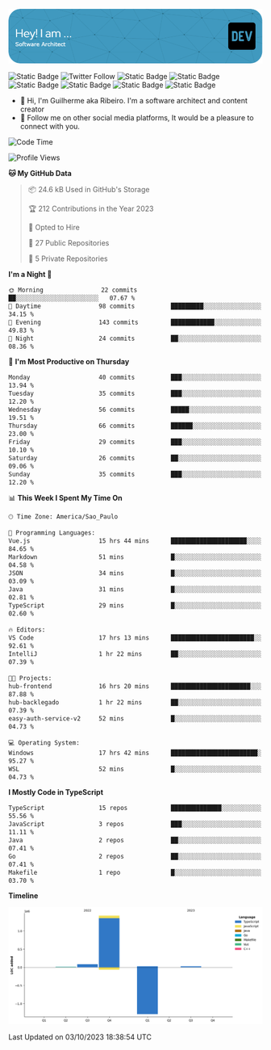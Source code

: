 ![Header](./assets/github-header-image.png)

![Static Badge](https://img.shields.io/badge/Software%20Architect-blue)
 ![Twitter Follow](https://img.shields.io/twitter/follow/dev_pkg) ![Static Badge](https://img.shields.io/badge/Java-orange) ![Static Badge](https://img.shields.io/badge/Springboot-green) ![Static Badge](https://img.shields.io/badge/Golang-blue) ![Static Badge](https://img.shields.io/badge/Nodejs-green) ![Static Badge](https://img.shields.io/badge/Javascript-yellow) ![Static Badge](https://img.shields.io/badge/Vuejs-green)

- 👋 Hi, I'm Guilherme aka Ribeiro. I'm a software architect and content creator
- 👀 Follow me on other social media platforms, It would be a pleasure to connect with you.

<!--START_SECTION:waka-->
![Code Time](http://img.shields.io/badge/Code%20Time-178%20hrs%2052%20mins-blue)

![Profile Views](http://img.shields.io/badge/Profile%20Views-0-blue)

**🐱 My GitHub Data** 

> 📦 24.6 kB Used in GitHub's Storage 
 > 
> 🏆 212 Contributions in the Year 2023
 > 
> 💼 Opted to Hire
 > 
> 📜 27 Public Repositories 
 > 
> 🔑 5 Private Repositories 
 > 
**I'm a Night 🦉** 

```text
🌞 Morning                22 commits          ██░░░░░░░░░░░░░░░░░░░░░░░   07.67 % 
🌆 Daytime                98 commits          █████████░░░░░░░░░░░░░░░░   34.15 % 
🌃 Evening                143 commits         ████████████░░░░░░░░░░░░░   49.83 % 
🌙 Night                  24 commits          ██░░░░░░░░░░░░░░░░░░░░░░░   08.36 % 
```
📅 **I'm Most Productive on Thursday** 

```text
Monday                   40 commits          ███░░░░░░░░░░░░░░░░░░░░░░   13.94 % 
Tuesday                  35 commits          ███░░░░░░░░░░░░░░░░░░░░░░   12.20 % 
Wednesday                56 commits          █████░░░░░░░░░░░░░░░░░░░░   19.51 % 
Thursday                 66 commits          ██████░░░░░░░░░░░░░░░░░░░   23.00 % 
Friday                   29 commits          ███░░░░░░░░░░░░░░░░░░░░░░   10.10 % 
Saturday                 26 commits          ██░░░░░░░░░░░░░░░░░░░░░░░   09.06 % 
Sunday                   35 commits          ███░░░░░░░░░░░░░░░░░░░░░░   12.20 % 
```


📊 **This Week I Spent My Time On** 

```text
🕑︎ Time Zone: America/Sao_Paulo

💬 Programming Languages: 
Vue.js                   15 hrs 44 mins      █████████████████████░░░░   84.65 % 
Markdown                 51 mins             █░░░░░░░░░░░░░░░░░░░░░░░░   04.58 % 
JSON                     34 mins             █░░░░░░░░░░░░░░░░░░░░░░░░   03.09 % 
Java                     31 mins             █░░░░░░░░░░░░░░░░░░░░░░░░   02.81 % 
TypeScript               29 mins             █░░░░░░░░░░░░░░░░░░░░░░░░   02.60 % 

🔥 Editors: 
VS Code                  17 hrs 13 mins      ███████████████████████░░   92.61 % 
IntelliJ                 1 hr 22 mins        ██░░░░░░░░░░░░░░░░░░░░░░░   07.39 % 

🐱‍💻 Projects: 
hub-frontend             16 hrs 20 mins      ██████████████████████░░░   87.88 % 
hub-backlegado           1 hr 22 mins        ██░░░░░░░░░░░░░░░░░░░░░░░   07.39 % 
easy-auth-service-v2     52 mins             █░░░░░░░░░░░░░░░░░░░░░░░░   04.73 % 

💻 Operating System: 
Windows                  17 hrs 42 mins      ████████████████████████░   95.27 % 
WSL                      52 mins             █░░░░░░░░░░░░░░░░░░░░░░░░   04.73 % 
```

**I Mostly Code in TypeScript** 

```text
TypeScript               15 repos            ██████████████░░░░░░░░░░░   55.56 % 
JavaScript               3 repos             ███░░░░░░░░░░░░░░░░░░░░░░   11.11 % 
Java                     2 repos             ██░░░░░░░░░░░░░░░░░░░░░░░   07.41 % 
Go                       2 repos             ██░░░░░░░░░░░░░░░░░░░░░░░   07.41 % 
Makefile                 1 repo              █░░░░░░░░░░░░░░░░░░░░░░░░   03.70 % 
```



**Timeline**

![Lines of Code chart](https://raw.githubusercontent.com/Guilhrib/Guilhrib/main/assets/bar_graph.png)


 Last Updated on 03/10/2023 18:38:54 UTC
<!--END_SECTION:waka-->

